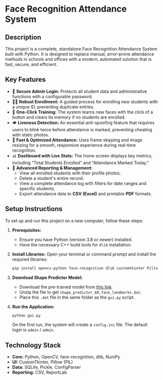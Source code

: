# Face Recognition Attendance System

## Description

This project is a complete, standalone Face Recognition Attendance System built with Python. It is designed to replace manual, error-prone attendance methods in schools and offices with a modern, automated solution that is fast, secure, and efficient.


## Key Features

-   🔐 **Secure Admin Login:** Protects all student data and administrative functions with a configurable password.
-   🧑‍🎓 **Robust Enrollment:** A guided process for enrolling new students with a unique ID, preventing duplicate entries.
-   🧠 **One-Click Training:** The system learns new faces with the click of a button and clears its memory if no students are enrolled.
-   👁️ **Liveness Detection:** An essential anti-spoofing feature that requires users to blink twice before attendance is marked, preventing cheating with static photos.
-   🚀 **Fast & Optimized Attendance:** Uses frame skipping and image resizing for a smooth, responsive experience during real-time recognition.
-   📊 **Dashboard with Live Stats:** The home screen displays key metrics, including "Total Students Enrolled" and "Attendance Marked Today."
-   📜 **Advanced Reporting & Management:**
    -   View all enrolled students with their profile photos.
    -   Delete a student's entire record.
    -   View a complete attendance log with filters for date ranges and specific students.
    -   Export attendance data to **CSV (Excel)** and printable **PDF** formats.

## Setup Instructions

To set up and run this project on a new computer, follow these steps:

1.  **Prerequisites:**
    * Ensure you have Python (version 3.8 or newer) installed.
    * Have the necessary C++ build tools for `dlib` installation.

2.  **Install Libraries:**
    Open your terminal or command prompt and install the required libraries:
    ```bash
    pip install opencv-python face-recognition dlib customtkinter Pillow scipy reportlab numpy
    ```

3.  **Download Shape Predictor Model:**
    * Download the pre-trained model from [this link](http://dlib.net/files/shape_predictor_68_face_landmarks.dat.bz2).
    * Unzip the file to get `shape_predictor_68_face_landmarks.dat`.
    * Place this `.dat` file in the same folder as the `gui.py` script.

4.  **Run the Application:**
    ```bash
    python gui.py
    ```
    On the first run, the system will create a `config.ini` file. The default login is `admin` / `admin`.

## Technology Stack

-   **Core:** Python, OpenCV, face-recognition, dlib, NumPy
-   **UI:** CustomTkinter, Pillow (PIL)
-   **Data:** SQLite, Pickle, ConfigParser
-   **Reporting:** CSV, ReportLab
